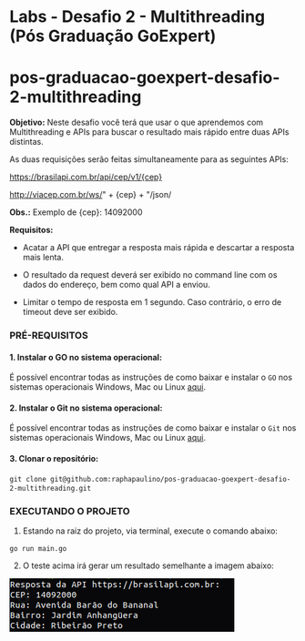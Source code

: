 # Labs - Desafio 2 - Multithreading (Pós Graduação GoExpert)
# pos-graduacao-goexpert-desafio-2-multithreading


**Objetivo:** Neste desafio você terá que usar o que aprendemos com Multithreading e APIs para buscar o resultado mais rápido entre duas APIs distintas.

As duas requisições serão feitas simultaneamente para as seguintes APIs:

https://brasilapi.com.br/api/cep/v1/{cep}

http://viacep.com.br/ws/" + {cep} + "/json/


**Obs.:** Exemplo de {cep}: 14092000

**Requisitos:**

- Acatar a API que entregar a resposta mais rápida e descartar a resposta mais lenta.

- O resultado da request deverá ser exibido no command line com os dados do endereço, bem como qual API a enviou.

- Limitar o tempo de resposta em 1 segundo. Caso contrário, o erro de timeout deve ser exibido.


### PRÉ-REQUISITOS

#### 1. Instalar o GO no sistema operacional:

É possível encontrar todas as instruções de como baixar e instalar o `GO` nos sistemas operacionais Windows, Mac ou Linux [aqui](https://go.dev/doc/install).

#### 2. Instalar o Git no sistema operacional:

É possível encontrar todas as instruções de como baixar e instalar o `Git` nos sistemas operacionais Windows, Mac ou Linux [aqui](https://www.git-scm.com/downloads).

#### 3. Clonar o repositório:

```
git clone git@github.com:raphapaulino/pos-graduacao-goexpert-desafio-2-multithreading.git
```

### EXECUTANDO O PROJETO

1. Estando na raiz do projeto, via terminal, execute o comando abaixo:

```
go run main.go
```

2. O teste acima irá gerar um resultado semelhante a imagem abaixo:

![Resposta da API](doc-images/20240601_115957.png "Resposta da API mais rápida")
